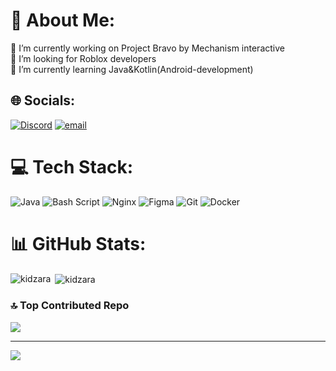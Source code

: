 
# 💫 About Me:
🔭 I’m currently working on Project Bravo by Mechanism interactive<br>👯 I’m looking for Roblox developers<br>🌱 I’m currently learning Java&Kotlin(Android-development)


## 🌐 Socials:
[![Discord](https://img.shields.io/badge/Discord-%237289DA.svg?logo=discord&logoColor=white)](https://discord.gg/kidza) [![email](https://img.shields.io/badge/Email-D14836?logo=gmail&logoColor=white)](mailto:ms@kddz.ru) 

# 💻 Tech Stack:
![Java](https://img.shields.io/badge/java-%23ED8B00.svg?style=plastic&logo=openjdk&logoColor=white) ![Bash Script](https://img.shields.io/badge/bash_script-%23121011.svg?style=plastic&logo=gnu-bash&logoColor=white) ![Nginx](https://img.shields.io/badge/nginx-%23009639.svg?style=plastic&logo=nginx&logoColor=white) ![Figma](https://img.shields.io/badge/figma-%23F24E1E.svg?style=plastic&logo=figma&logoColor=white) ![Git](https://img.shields.io/badge/git-%23F05033.svg?style=plastic&logo=git&logoColor=white) ![Docker](https://img.shields.io/badge/docker-%230db7ed.svg?style=plastic&logo=docker&logoColor=white)
# 📊 GitHub Stats:
<p><img align="left" src="https://github-readme-stats.vercel.app/api/top-langs?username=kidzara&show_icons=true&locale=en&layout=compact" alt="kidzara" /></p>

<p>&nbsp;<img align="center" src="https://github-readme-stats.vercel.app/api?username=kidzara&show_icons=true&locale=en" alt="kidzara" /></p> 

### 🔝 Top Contributed Repo
![](https://github-contributor-stats.vercel.app/api?username=KidzAra&limit=5&theme=white&combine_all_yearly_contributions=true)

---
[![](https://visitcount.itsvg.in/api?id=KidzAra&icon=0&color=11)](https://visitcount.itsvg.in)

